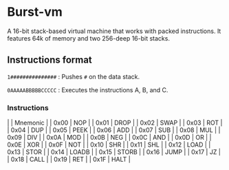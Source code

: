 # Burst-vm

A 16-bit stack-based virtual machine that works with packed instructions. It features 64k of memory and two 256-deep 16-bit stacks.

## Instructions format

`1###############`
: Pushes `#` on the data stack.

`0AAAAABBBBBCCCCC`
: Executes the instructions A, B, and C.

### Instructions

|      | Mnemonic |
| 0x00 | NOP      |
| 0x01 | DROP     |
| 0x02 | SWAP     |
| 0x03 | ROT      |
| 0x04 | DUP      |
| 0x05 | PEEK     |
| 0x06 | ADD      |
| 0x07 | SUB      |
| 0x08 | MUL      |
| 0x09 | DIV      |
| 0x0A | MOD      |
| 0x0B | NEG      |
| 0x0C | AND      |
| 0x0D | OR       |
| 0x0E | XOR      |
| 0x0F | NOT      |
| 0x10 | SHR      |
| 0x11 | SHL      |
| 0x12 | LOAD     |
| 0x13 | STOR     |
| 0x14 | LOADB    |
| 0x15 | STORB    |
| 0x16 | JUMP     |
| 0x17 | JZ       |
| 0x18 | CALL     |
| 0x19 | RET      |
| 0x1F | HALT     |